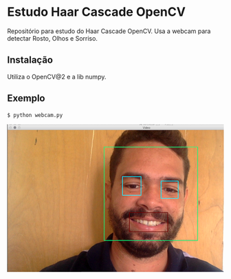 # Estudo Haar Cascade OpenCV

Repositório para estudo do Haar Cascade OpenCV. Usa a webcam para detectar Rosto, Olhos e Sorriso.

## Instalação

Utiliza o OpenCV@2 e a lib numpy.

## Exemplo

```
$ python webcam.py
```
![](img/img1.png)
